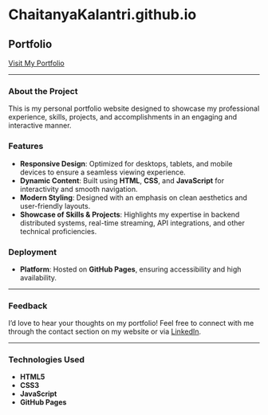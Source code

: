 # ChaitanyaKalantri.github.io

## Portfolio  
[Visit My Portfolio](https://chaitanyakalantri.github.io/)

---

### About the Project  
This is my personal portfolio website designed to showcase my professional experience, skills, projects, and accomplishments in an engaging and interactive manner.

### Features  
- **Responsive Design**: Optimized for desktops, tablets, and mobile devices to ensure a seamless viewing experience.
- **Dynamic Content**: Built using **HTML**, **CSS**, and **JavaScript** for interactivity and smooth navigation.
- **Modern Styling**: Designed with an emphasis on clean aesthetics and user-friendly layouts.
- **Showcase of Skills & Projects**: Highlights my expertise in backend distributed systems, real-time streaming, API integrations, and other technical proficiencies.

### Deployment  
- **Platform**: Hosted on **GitHub Pages**, ensuring accessibility and high availability.  

---

### Feedback
I’d love to hear your thoughts on my portfolio!
Feel free to connect with me through the contact section on my website or via [LinkedIn](https://www.linkedin.com/in/chaitanya-kalantri/).

---

### Technologies Used
- **HTML5**
- **CSS3**
- **JavaScript**
- **GitHub Pages**

